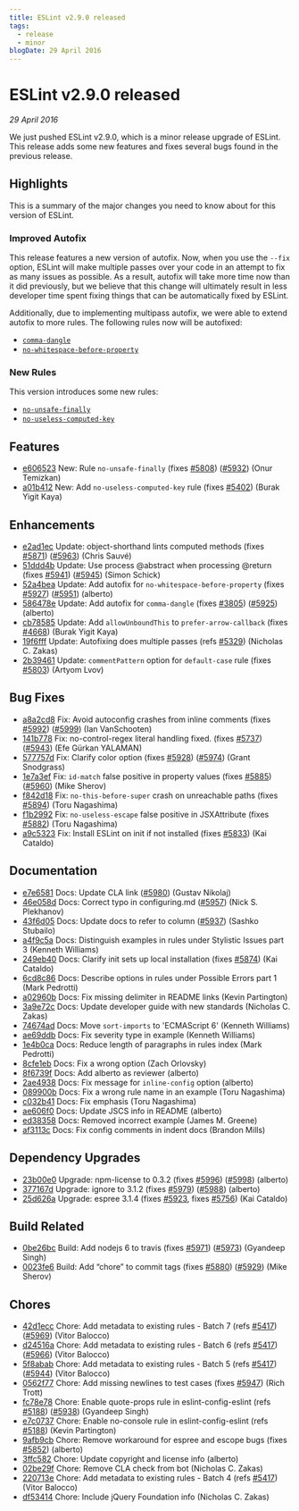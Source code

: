 ```yaml
---
title: ESLint v2.9.0 released
tags:
  - release
  - minor
blogDate: 29 April 2016
---
```

# ESLint v2.9.0 released

_29 April 2016_

We just pushed ESLint v2.9.0, which is a minor release upgrade of ESLint. This release adds some new features and fixes several bugs found in the previous release.

## Highlights

This is a summary of the major changes you need to know about for this version of ESLint.

### Improved Autofix

This release features a new version of autofix. Now, when you use the `--fix` option, ESLint will make multiple passes over your code in an attempt to fix as many issues as possible. As a result, autofix will take more time now than it did previously, but we believe that this change will ultimately result in less developer time spent fixing things that can be automatically fixed by ESLint.

Additionally, due to implementing multipass autofix, we were able to extend autofix to more rules. The following rules now will be autofixed:

* [`comma-dangle`](https://eslint.org/docs/rules/comma-dangle)
* [`no-whitespace-before-property`](https://eslint.org/docs/rules/no-whitespace-before-property)

### New Rules

This version introduces some new rules:

* [`no-unsafe-finally`](https://eslint.org/docs/rules/no-unsafe-finally)
* [`no-useless-computed-key`](https://eslint.org/docs/rules/no-useless-computed-key)


## Features


* [e606523](https://github.com/eslint/eslint/commit/e606523) New: Rule `no-unsafe-finally` (fixes [#5808](https://github.com/eslint/eslint/issues/5808)) ([#5932](https://github.com/eslint/eslint/issues/5932)) (Onur Temizkan)
* [a01b412](https://github.com/eslint/eslint/commit/a01b412) New: Add `no-useless-computed-key` rule (fixes [#5402](https://github.com/eslint/eslint/issues/5402)) (Burak Yigit Kaya)




## Enhancements


* [e2ad1ec](https://github.com/eslint/eslint/commit/e2ad1ec) Update: object-shorthand lints computed methods (fixes [#5871](https://github.com/eslint/eslint/issues/5871)) ([#5963](https://github.com/eslint/eslint/issues/5963)) (Chris Sauvé)
* [51ddd4b](https://github.com/eslint/eslint/commit/51ddd4b) Update: Use process @abstract when processing @return (fixes [#5941](https://github.com/eslint/eslint/issues/5941)) ([#5945](https://github.com/eslint/eslint/issues/5945)) (Simon Schick)
* [52a4bea](https://github.com/eslint/eslint/commit/52a4bea) Update: Add autofix for `no-whitespace-before-property` (fixes [#5927](https://github.com/eslint/eslint/issues/5927)) ([#5951](https://github.com/eslint/eslint/issues/5951)) (alberto)
* [586478e](https://github.com/eslint/eslint/commit/586478e) Update: Add autofix for `comma-dangle` (fixes [#3805](https://github.com/eslint/eslint/issues/3805)) ([#5925](https://github.com/eslint/eslint/issues/5925)) (alberto)
* [cb78585](https://github.com/eslint/eslint/commit/cb78585) Update: Add `allowUnboundThis` to `prefer-arrow-callback` (fixes [#4668](https://github.com/eslint/eslint/issues/4668)) (Burak Yigit Kaya)
* [19f6fff](https://github.com/eslint/eslint/commit/19f6fff) Update: Autofixing does multiple passes (refs [#5329](https://github.com/eslint/eslint/issues/5329)) (Nicholas C. Zakas)
* [2b39461](https://github.com/eslint/eslint/commit/2b39461) Update: `commentPattern` option for `default-case` rule (fixes [#5803](https://github.com/eslint/eslint/issues/5803)) (Artyom Lvov)




## Bug Fixes


* [a8a2cd8](https://github.com/eslint/eslint/commit/a8a2cd8) Fix: Avoid autoconfig crashes from inline comments (fixes [#5992](https://github.com/eslint/eslint/issues/5992)) ([#5999](https://github.com/eslint/eslint/issues/5999)) (Ian VanSchooten)
* [141b778](https://github.com/eslint/eslint/commit/141b778) Fix: no-control-regex literal handling fixed. (fixes [#5737](https://github.com/eslint/eslint/issues/5737)) ([#5943](https://github.com/eslint/eslint/issues/5943)) (Efe Gürkan YALAMAN)
* [577757d](https://github.com/eslint/eslint/commit/577757d) Fix: Clarify color option (fixes [#5928](https://github.com/eslint/eslint/issues/5928)) ([#5974](https://github.com/eslint/eslint/issues/5974)) (Grant Snodgrass)
* [1e7a3ef](https://github.com/eslint/eslint/commit/1e7a3ef) Fix: `id-match` false positive in property values (fixes [#5885](https://github.com/eslint/eslint/issues/5885)) ([#5960](https://github.com/eslint/eslint/issues/5960)) (Mike Sherov)
* [f842d18](https://github.com/eslint/eslint/commit/f842d18) Fix: `no-this-before-super` crash on unreachable paths (fixes [#5894](https://github.com/eslint/eslint/issues/5894)) (Toru Nagashima)
* [f1b2992](https://github.com/eslint/eslint/commit/f1b2992) Fix: `no-useless-escape` false positive in JSXAttribute (fixes [#5882](https://github.com/eslint/eslint/issues/5882)) (Toru Nagashima)
* [a9c5323](https://github.com/eslint/eslint/commit/a9c5323) Fix: Install ESLint on init if not installed (fixes [#5833](https://github.com/eslint/eslint/issues/5833)) (Kai Cataldo)




## Documentation


* [e7e6581](https://github.com/eslint/eslint/commit/e7e6581) Docs: Update CLA link ([#5980](https://github.com/eslint/eslint/issues/5980)) (Gustav Nikolaj)
* [46e058d](https://github.com/eslint/eslint/commit/46e058d) Docs: Correct typo in configuring.md ([#5957](https://github.com/eslint/eslint/issues/5957)) (Nick S. Plekhanov)
* [43f6d05](https://github.com/eslint/eslint/commit/43f6d05) Docs: Update docs to refer to column ([#5937](https://github.com/eslint/eslint/issues/5937)) (Sashko Stubailo)
* [a4f9c5a](https://github.com/eslint/eslint/commit/a4f9c5a) Docs: Distinguish examples in rules under Stylistic Issues part 3 (Kenneth Williams)
* [249eb40](https://github.com/eslint/eslint/commit/249eb40) Docs: Clarify init sets up local installation (fixes [#5874](https://github.com/eslint/eslint/issues/5874)) (Kai Cataldo)
* [6cd8c86](https://github.com/eslint/eslint/commit/6cd8c86) Docs: Describe options in rules under Possible Errors part 1 (Mark Pedrotti)
* [a02960b](https://github.com/eslint/eslint/commit/a02960b) Docs: Fix missing delimiter in README links (Kevin Partington)
* [3a9e72c](https://github.com/eslint/eslint/commit/3a9e72c) Docs: Update developer guide with new standards (Nicholas C. Zakas)
* [74674ad](https://github.com/eslint/eslint/commit/74674ad) Docs: Move `sort-imports` to 'ECMAScript 6' (Kenneth Williams)
* [ae69ddb](https://github.com/eslint/eslint/commit/ae69ddb) Docs: Fix severity type in example (Kenneth Williams)
* [1e4b0ca](https://github.com/eslint/eslint/commit/1e4b0ca) Docs: Reduce length of paragraphs in rules index (Mark Pedrotti)
* [8cfe1eb](https://github.com/eslint/eslint/commit/8cfe1eb) Docs: Fix a wrong option (Zach Orlovsky)
* [8f6739f](https://github.com/eslint/eslint/commit/8f6739f) Docs: Add alberto as reviewer (alberto)
* [2ae4938](https://github.com/eslint/eslint/commit/2ae4938) Docs: Fix message for `inline-config` option (alberto)
* [089900b](https://github.com/eslint/eslint/commit/089900b) Docs: Fix a wrong rule name in an example (Toru Nagashima)
* [c032b41](https://github.com/eslint/eslint/commit/c032b41) Docs: Fix emphasis (Toru Nagashima)
* [ae606f0](https://github.com/eslint/eslint/commit/ae606f0) Docs: Update JSCS info in README (alberto)
* [ed38358](https://github.com/eslint/eslint/commit/ed38358) Docs: Removed incorrect example (James M. Greene)
* [af3113c](https://github.com/eslint/eslint/commit/af3113c) Docs: Fix config comments in indent docs (Brandon Mills)




## Dependency Upgrades


* [23b00e0](https://github.com/eslint/eslint/commit/23b00e0) Upgrade: npm-license to 0.3.2 (fixes [#5996](https://github.com/eslint/eslint/issues/5996)) ([#5998](https://github.com/eslint/eslint/issues/5998)) (alberto)
* [377167d](https://github.com/eslint/eslint/commit/377167d) Upgrade: ignore to 3.1.2 (fixes [#5979](https://github.com/eslint/eslint/issues/5979)) ([#5988](https://github.com/eslint/eslint/issues/5988)) (alberto)
* [25d626a](https://github.com/eslint/eslint/commit/25d626a) Upgrade: espree 3.1.4 (fixes [#5923](https://github.com/eslint/eslint/issues/5923), fixes [#5756](https://github.com/eslint/eslint/issues/5756)) (Kai Cataldo)




## Build Related


* [0be26bc](https://github.com/eslint/eslint/commit/0be26bc) Build: Add nodejs 6 to travis (fixes [#5971](https://github.com/eslint/eslint/issues/5971)) ([#5973](https://github.com/eslint/eslint/issues/5973)) (Gyandeep Singh)
* [0023fe6](https://github.com/eslint/eslint/commit/0023fe6) Build: Add “chore” to commit tags (fixes [#5880](https://github.com/eslint/eslint/issues/5880)) ([#5929](https://github.com/eslint/eslint/issues/5929)) (Mike Sherov)




## Chores


* [42d1ecc](https://github.com/eslint/eslint/commit/42d1ecc) Chore: Add metadata to existing rules - Batch 7 (refs [#5417](https://github.com/eslint/eslint/issues/5417)) ([#5969](https://github.com/eslint/eslint/issues/5969)) (Vitor Balocco)
* [d24516a](https://github.com/eslint/eslint/commit/d24516a) Chore: Add metadata to existing rules - Batch 6 (refs [#5417](https://github.com/eslint/eslint/issues/5417)) ([#5966](https://github.com/eslint/eslint/issues/5966)) (Vitor Balocco)
* [5f8abab](https://github.com/eslint/eslint/commit/5f8abab) Chore: Add metadata to existing rules - Batch 5 (refs [#5417](https://github.com/eslint/eslint/issues/5417)) ([#5944](https://github.com/eslint/eslint/issues/5944)) (Vitor Balocco)
* [0562f77](https://github.com/eslint/eslint/commit/0562f77) Chore: Add missing newlines to test cases (fixes [#5947](https://github.com/eslint/eslint/issues/5947)) (Rich Trott)
* [fc78e78](https://github.com/eslint/eslint/commit/fc78e78) Chore: Enable quote-props rule in eslint-config-eslint (refs [#5188](https://github.com/eslint/eslint/issues/5188)) ([#5938](https://github.com/eslint/eslint/issues/5938)) (Gyandeep Singh)
* [e7c0737](https://github.com/eslint/eslint/commit/e7c0737) Chore: Enable no-console rule in eslint-config-eslint (refs [#5188](https://github.com/eslint/eslint/issues/5188)) (Kevin Partington)
* [9afb9cb](https://github.com/eslint/eslint/commit/9afb9cb) Chore: Remove workaround for espree and escope bugs (fixes [#5852](https://github.com/eslint/eslint/issues/5852)) (alberto)
* [3ffc582](https://github.com/eslint/eslint/commit/3ffc582) Chore: Update copyright and license info (alberto)
* [02be29f](https://github.com/eslint/eslint/commit/02be29f) Chore: Remove CLA check from bot (Nicholas C. Zakas)
* [220713e](https://github.com/eslint/eslint/commit/220713e) Chore: Add metadata to existing rules - Batch 4 (refs [#5417](https://github.com/eslint/eslint/issues/5417)) (Vitor Balocco)
* [df53414](https://github.com/eslint/eslint/commit/df53414) Chore: Include jQuery Foundation info (Nicholas C. Zakas)
